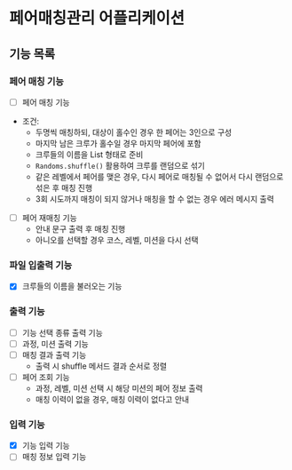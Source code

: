 # 페어매칭관리 어플리케이션 

## 기능 목록

### 페어 매칭 기능
- [ ] 페어 매칭 기능
- 조건:
  - 두명씩 매칭하되, 대상이 홀수인 경우 한 페어는 3인으로 구성
  - 마지막 남은 크루가 홀수일 경우 마지막 페어에 포함
  - 크루들의 이름을 List<String> 형태로 준비
  - `Randoms.shuffle()` 활용하여 크루를 랜덤으로 섞기
  - 같은 레벨에서 페어를 맺은 경우, 다시 페어로 매칭될 수 없어서 다시 랜덤으로 섞은 후 매칭 진행
  - 3회 시도까지 매칭이 되지 않거나 매칭을 할 수 없는 경우 에러 메시지 출력

- [ ] 페어 재매칭 기능
  - 안내 문구 출력 후 매칭 진행
  - 아니오를 선택할 경우 코스, 레벨, 미션을 다시 선택

### 파일 입출력 기능
- [X] 크루들의 이름을 불러오는 기능

### 출력 기능
- [ ] 기능 선택 종류 출력 기능
- [ ] 과정, 미션 출력 기능
- [ ] 매칭 결과 출력 기능
  - 출력 시 shuffle 메서드 결과 순서로 정렬
- [ ] 페어 조회 기능
  - 과정, 레벨, 미션 선택 시 해당 미션의 페어 정보 출력
  - 매칭 이력이 없을 경우, 매칭 이력이 없다고 안내

### 입력 기능
- [X] 기능 입력 기능
- [ ] 매칭 정보 입력 기능
